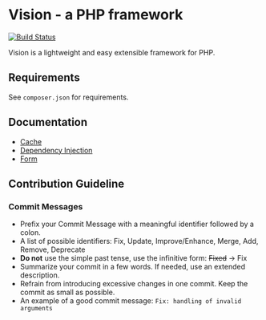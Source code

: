 # Vision - a PHP framework

[![Build Status](https://travis-ci.org/Trainmaster/Vision.svg?branch=master)](https://travis-ci.org/Trainmaster/Vision)

Vision is a lightweight and easy extensible framework for PHP.


## Requirements

See ``composer.json`` for requirements.


## Documentation

*  [Cache](/docs/cache.md)
*  [Dependency Injection](/docs/dependency-injection.md)
*  [Form](/docs/form.md)


## Contribution Guideline

### Commit Messages

*  Prefix your Commit Message with a meaningful identifier followed by a colon.
*  A list of possible identifiers: Fix, Update, Improve/Enhance, Merge, Add, Remove, Deprecate
*  **Do not** use the simple past tense, use the infinitive form: ~~Fixed~~ -> Fix
*  Summarize your commit in a few words. If needed, use an extended description.
*  Refrain from introducing excessive changes in one commit. Keep the commit as small as possible.
*  An example of a good commit message: `Fix: handling of invalid arguments`
